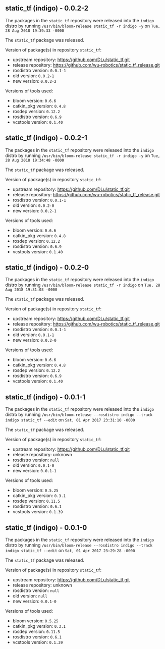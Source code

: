 ## static_tf (indigo) - 0.0.2-2

The packages in the `static_tf` repository were released into the `indigo` distro by running `/usr/bin/bloom-release static_tf -r indigo -y` on `Tue, 28 Aug 2018 19:39:33 -0000`

The `static_tf` package was released.

Version of package(s) in repository `static_tf`:

- upstream repository: https://github.com/DLu/static_tf.git
- release repository: https://github.com/wu-robotics/static_tf_release.git
- rosdistro version: `0.0.1-1`
- old version: `0.0.2-1`
- new version: `0.0.2-2`

Versions of tools used:

- bloom version: `0.6.6`
- catkin_pkg version: `0.4.8`
- rosdep version: `0.12.2`
- rosdistro version: `0.6.9`
- vcstools version: `0.1.40`


## static_tf (indigo) - 0.0.2-1

The packages in the `static_tf` repository were released into the `indigo` distro by running `/usr/bin/bloom-release static_tf -r indigo -y` on `Tue, 28 Aug 2018 19:34:48 -0000`

The `static_tf` package was released.

Version of package(s) in repository `static_tf`:

- upstream repository: https://github.com/DLu/static_tf.git
- release repository: https://github.com/wu-robotics/static_tf_release.git
- rosdistro version: `0.0.1-1`
- old version: `0.0.2-0`
- new version: `0.0.2-1`

Versions of tools used:

- bloom version: `0.6.6`
- catkin_pkg version: `0.4.8`
- rosdep version: `0.12.2`
- rosdistro version: `0.6.9`
- vcstools version: `0.1.40`


## static_tf (indigo) - 0.0.2-0

The packages in the `static_tf` repository were released into the `indigo` distro by running `/usr/bin/bloom-release static_tf -r indigo` on `Tue, 28 Aug 2018 19:31:03 -0000`

The `static_tf` package was released.

Version of package(s) in repository `static_tf`:

- upstream repository: https://github.com/DLu/static_tf.git
- release repository: https://github.com/wu-robotics/static_tf_release.git
- rosdistro version: `0.0.1-1`
- old version: `0.0.1-1`
- new version: `0.0.2-0`

Versions of tools used:

- bloom version: `0.6.6`
- catkin_pkg version: `0.4.8`
- rosdep version: `0.12.2`
- rosdistro version: `0.6.9`
- vcstools version: `0.1.40`


## static_tf (indigo) - 0.0.1-1

The packages in the `static_tf` repository were released into the `indigo` distro by running `/usr/bin/bloom-release --rosdistro indigo --track indigo static_tf --edit` on `Sat, 01 Apr 2017 23:31:10 -0000`

The `static_tf` package was released.

Version of package(s) in repository `static_tf`:

- upstream repository: https://github.com/DLu/static_tf.git
- release repository: unknown
- rosdistro version: `null`
- old version: `0.0.1-0`
- new version: `0.0.1-1`

Versions of tools used:

- bloom version: `0.5.25`
- catkin_pkg version: `0.3.1`
- rosdep version: `0.11.5`
- rosdistro version: `0.6.1`
- vcstools version: `0.1.39`


## static_tf (indigo) - 0.0.1-0

The packages in the `static_tf` repository were released into the `indigo` distro by running `/usr/bin/bloom-release --rosdistro indigo --track indigo static_tf --edit` on `Sat, 01 Apr 2017 23:29:28 -0000`

The `static_tf` package was released.

Version of package(s) in repository `static_tf`:

- upstream repository: https://github.com/DLu/static_tf.git
- release repository: unknown
- rosdistro version: `null`
- old version: `null`
- new version: `0.0.1-0`

Versions of tools used:

- bloom version: `0.5.25`
- catkin_pkg version: `0.3.1`
- rosdep version: `0.11.5`
- rosdistro version: `0.6.1`
- vcstools version: `0.1.39`


